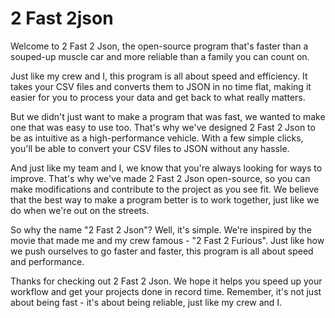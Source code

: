 # 2 Fast 2json

Welcome to 2 Fast 2 Json, the open-source program that's faster than a souped-up muscle car and more reliable than a family you can count on.

Just like my crew and I, this program is all about speed and efficiency. It takes your CSV files and converts them to JSON in no time flat, making it easier for you to process your data and get back to what really matters.

But we didn't just want to make a program that was fast, we wanted to make one that was easy to use too. That's why we've designed 2 Fast 2 Json to be as intuitive as a high-performance vehicle. With a few simple clicks, you'll be able to convert your CSV files to JSON without any hassle.

And just like my team and I, we know that you're always looking for ways to improve. That's why we've made 2 Fast 2 Json open-source, so you can make modifications and contribute to the project as you see fit. We believe that the best way to make a program better is to work together, just like we do when we're out on the streets.

So why the name "2 Fast 2 Json"? Well, it's simple. We're inspired by the movie that made me and my crew famous - "2 Fast 2 Furious". Just like how we push ourselves to go faster and faster, this program is all about speed and performance.

Thanks for checking out 2 Fast 2 Json. We hope it helps you speed up your workflow and get your projects done in record time. Remember, it's not just about being fast - it's about being reliable, just like my crew and I.
